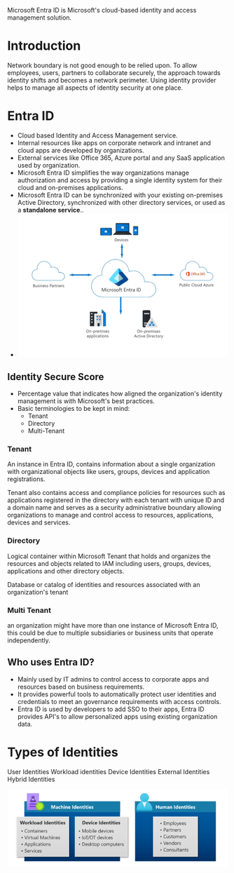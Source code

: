 Microsoft Entra ID is Microsoft's cloud-based identity and access management solution.

# Introduction

Network boundary is not good enough to be relied upon. To allow employees, users, partners to collaborate securely, the approach towards identity shifts and becomes a network perimeter. Using identity provider helps to manage all aspects of identity security at one place.

# Entra ID

- Cloud based Identity and Access Management service.
- Internal resources like apps on corporate network and intranet and cloud apps are developed by organizations.
- External services like Office 365, Azure portal and any SaaS application used by organization.
- Microsoft Entra ID simplifies the way organizations manage authorization and access by providing a single identity system for their cloud and on-premises applications. 
- Microsoft Entra ID can be synchronized with your existing on-premises Active Directory, synchronized with other directory services, or used as a **standalone service**..
- ![](../../Pasted%20image%2020250212163201.png)


## Identity Secure Score

- Percentage value that indicates how aligned the organization's identity management is with Microsoft's best practices.
- Basic terminologies to be kept in mind:
	- Tenant
	- Directory
	- Multi-Tenant

### Tenant

An instance in Entra ID, contains information about a single organization with organizational objects like users, groups, devices and application registrations.

Tenant also contains access and compliance policies for resources such as applications registered in the directory with each tenant with unique ID and a domain name and serves as a security administrative boundary allowing organizations to manage and control access to resources, applications, devices and services.

### Directory

Logical container within Microsoft Tenant that holds and organizes the resources and objects related to IAM including users, groups, devices, applications and other directory objects.

Database or catalog of identities and resources associated with an organization's tenant

### Multi Tenant

an organization might have more than one instance of Microsoft Entra ID, this could be due to multiple subsidiaries or business units that operate independently.

## Who uses Entra ID?

- Mainly used by IT admins to control access to corporate apps and resources based on business requirements.
- It provides powerful tools to automatically protect user identities and credentials to meet an governance requirements with access controls.
- Entra ID is used by developers to add SSO to their apps, Entra ID provides API's to allow personalized apps using existing organization data.

# Types of Identities

User Identities
Workload identities
Device Identities
External Identities
Hybrid Identities

![](../../Pasted%20image%2020250216154957.png)
